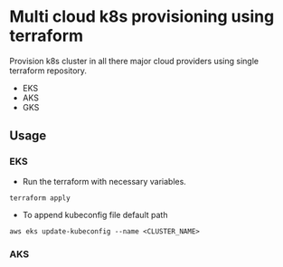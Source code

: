 # Multi cloud k8s provisioning using terraform   

Provision k8s cluster in all there major cloud providers using single terraform repository.

* EKS 
* AKS
* GKS 

## Usage

### EKS

* Run the terraform with necessary variables.
```
terraform apply
```

* To append kubeconfig file default path
```
aws eks update-kubeconfig --name <CLUSTER_NAME>
```

### AKS
